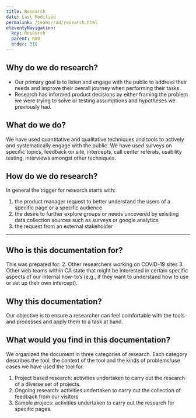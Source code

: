 ```yaml
---
title: Research 
date: Last Modified 
permalink: /teams/rad/research.html
eleventyNavigation:
  key: Research
  parent: RAD
  order: 310
---
```



## Why do we do research?
- Our primary goal is to listen and engage with the public to address their needs and improve their overall journey when performing their tasks. 
- Research has informed product decisions by either framing the problem we were trying to solve or testing assumptions and hypotheses we previously had. 

## What do we do?
We have used quantitative and qualitative techniques and tools to actively and systematically engage with the public.
We have used surveys on specific topics, feedback on site, intercepts, call center referals, usability testing, interviews amongst other techniques. 

## How do we do research?
In general the trigger for research starts with: 
1. the product manager request to better understand the users of a specific page or a specific audience 
2. the desire to further explore groups or needs uncovered by exisiting data collection sources such as surveys or google analytics
3. the request from an external stakeholder 

---
## Who is this documentation for?
This was prepared for:
2. Other researchers working on COVID-19 sites
3. Other web teams within CA state that might be interested in certain specific aspects of our internal how-to’s (e.g., if they want to understand how to use or set up their own intercept).

##  Why this documentation?
Our objective is to ensure a researcher can feel comfortable with the tools and processes and apply them to a task at hand.

## What would you find in this documentation?
We organized the document in three categories of research. Each category describes the tool, the context of the tool and the kinds of problems/use cases we have used the tool for.

1.  Project based research: activities undertaken to carry out the research of a diverse set of projects.
2.  Ongoing research: activities undertaken to carry out the collection of feedback from our visitors 
3.  Sample projecs: activities undertaken to carry out the research for specific pages.




